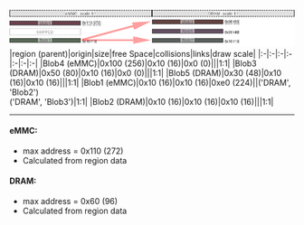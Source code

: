 ![memory map diagram](example_two_maps_diagram.png)
|region (parent)|origin|size|free Space|collisions|links|draw scale|
|:-|:-|:-|:-|:-|:-|:-|
|<span style='color:(57, 4, 17)'>Blob4 (eMMC)</span>|0x100 (256)|0x10 (16)|0x0 (0)|||1:1|
|<span style='color:(48, 5, 0)'>Blob3 (DRAM)</span>|0x50 (80)|0x10 (16)|0x0 (0)|||1:1|
|<span style='color:(48, 20, 47)'>Blob5 (DRAM)</span>|0x30 (48)|0x10 (16)|0x10 (16)|||1:1|
|<span style='color:(32, 55, 30)'>Blob1 (eMMC)</span>|0x10 (16)|0x10 (16)|0xe0 (224)||('DRAM', 'Blob2')<BR>('DRAM', 'Blob3')|1:1|
|<span style='color:(34, 44, 37)'>Blob2 (DRAM)</span>|0x10 (16)|0x10 (16)|0x10 (16)|||1:1|

---
#### eMMC:
- max address = 0x110 (272)
- Calculated from region data
#### DRAM:
- max address = 0x60 (96)
- Calculated from region data
